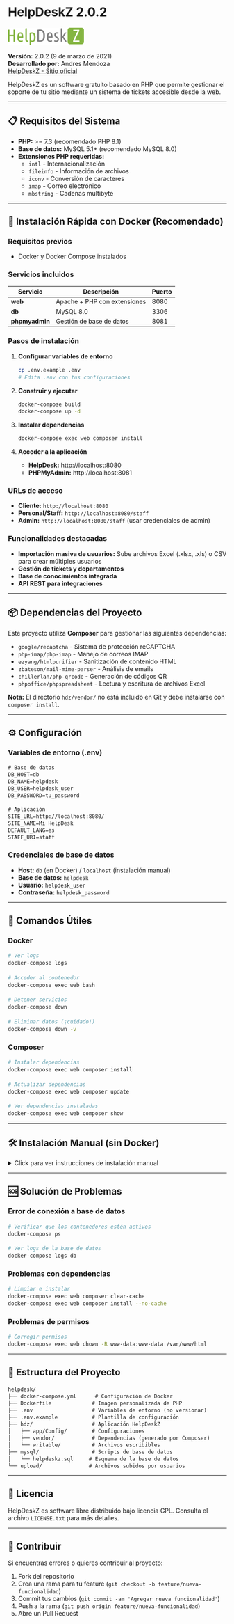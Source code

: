 # HelpDeskZ 2.0.2

![HelpDeskZ Logo](/assets/helpdeskz/images/logo.png)

**Versión:** 2.0.2 (9 de marzo de 2021)  
**Desarrollado por:** Andres Mendoza  
[HelpDeskZ - Sitio oficial](https://www.helpdeskz.com)

HelpDeskZ es un software gratuito basado en PHP que permite gestionar el soporte de tu sitio mediante un sistema de tickets accesible desde la web.

---

## 📋 Requisitos del Sistema

- **PHP:** >= 7.3 (recomendado PHP 8.1)
- **Base de datos:** MySQL 5.1+ (recomendado MySQL 8.0)
- **Extensiones PHP requeridas:**
  - `intl` - Internacionalización
  - `fileinfo` - Información de archivos
  - `iconv` - Conversión de caracteres
  - `imap` - Correo electrónico
  - `mbstring` - Cadenas multibyte

---

## 🚀 Instalación Rápida con Docker (Recomendado)

### Requisitos previos
- Docker y Docker Compose instalados

### Servicios incluidos
| Servicio    | Descripción                          | Puerto |
|-------------|--------------------------------------|--------|
| **web**     | Apache + PHP con extensiones        | 8080   |
| **db**      | MySQL 8.0                          | 3306   |
| **phpmyadmin** | Gestión de base de datos         | 8081   |

### Pasos de instalación

1. **Configurar variables de entorno**
   ```bash
   cp .env.example .env
   # Edita .env con tus configuraciones
   ```

2. **Construir y ejecutar**
   ```bash
   docker-compose build
   docker-compose up -d
   ```

3. **Instalar dependencias**
   ```bash
   docker-compose exec web composer install
   ```

4. **Acceder a la aplicación**
   - **HelpDesk:** http://localhost:8080
   - **PHPMyAdmin:** http://localhost:8081

### URLs de acceso
- **Cliente:** `http://localhost:8080`
- **Personal/Staff:** `http://localhost:8080/staff`
- **Admin:** `http://localhost:8080/staff` (usar credenciales de admin)

### Funcionalidades destacadas
- **Importación masiva de usuarios:** Sube archivos Excel (.xlsx, .xls) o CSV para crear múltiples usuarios
- **Gestión de tickets y departamentos**
- **Base de conocimientos integrada**
- **API REST para integraciones**

---

## 📦 Dependencias del Proyecto

Este proyecto utiliza **Composer** para gestionar las siguientes dependencias:

- `google/recaptcha` - Sistema de protección reCAPTCHA
- `php-imap/php-imap` - Manejo de correos IMAP  
- `ezyang/htmlpurifier` - Sanitización de contenido HTML
- `zbateson/mail-mime-parser` - Análisis de emails
- `chillerlan/php-qrcode` - Generación de códigos QR
- `phpoffice/phpspreadsheet` - Lectura y escritura de archivos Excel

**Nota:** El directorio `hdz/vendor/` no está incluido en Git y debe instalarse con `composer install`.

---

## ⚙️ Configuración

### Variables de entorno (.env)

```properties
# Base de datos
DB_HOST=db
DB_NAME=helpdesk
DB_USER=helpdesk_user
DB_PASSWORD=tu_password

# Aplicación
SITE_URL=http://localhost:8080/
SITE_NAME=Mi HelpDesk
DEFAULT_LANG=es
STAFF_URI=staff
```

### Credenciales de base de datos
- **Host:** `db` (en Docker) / `localhost` (instalación manual)
- **Base de datos:** `helpdesk`
- **Usuario:** `helpdesk_user`
- **Contraseña:** `helpdesk_password`

---

## 🔧 Comandos Útiles

### Docker
```bash
# Ver logs
docker-compose logs

# Acceder al contenedor
docker-compose exec web bash

# Detener servicios
docker-compose down

# Eliminar datos (¡cuidado!)
docker-compose down -v
```

### Composer
```bash
# Instalar dependencias
docker-compose exec web composer install

# Actualizar dependencias
docker-compose exec web composer update

# Ver dependencias instaladas
docker-compose exec web composer show
```

---

## 🛠️ Instalación Manual (sin Docker)

<details>
<summary>Click para ver instrucciones de instalación manual</summary>

1. **Preparar servidor**
   - Sube los archivos a tu servidor web (ej. `/public_html/support`)
   - Asegúrate de que cumple los requisitos del sistema

2. **Configurar base de datos**
   - Crea una base de datos MySQL
   - Importa el esquema desde `mysql/helpdeskz.sql`

3. **Configurar aplicación**
   - Edita `/hdz/app/Config/Helpdesk.new.php`
   - Renómbralo a `Helpdesk.php`
   - Configura URL del sitio y datos de conexión a BD

4. **Ejecutar instalador**
   - Visita `http://tusitio.com/support/install`
   - Sigue el asistente de instalación
   - **Elimina la carpeta `/hdz/install` al finalizar**

5. **Acceso administrativo**
   - Panel de staff: `http://tusitio.com/support/staff`

</details>

---

## 🆘 Solución de Problemas

### Error de conexión a base de datos
```bash
# Verificar que los contenedores estén activos
docker-compose ps

# Ver logs de la base de datos
docker-compose logs db
```

### Problemas con dependencias
```bash
# Limpiar e instalar
docker-compose exec web composer clear-cache
docker-compose exec web composer install --no-cache
```

### Problemas de permisos
```bash
# Corregir permisos
docker-compose exec web chown -R www-data:www-data /var/www/html
```

---

## 📁 Estructura del Proyecto

```
helpdesk/
├── docker-compose.yml      # Configuración de Docker
├── Dockerfile             # Imagen personalizada de PHP
├── .env                   # Variables de entorno (no versionar)
├── .env.example           # Plantilla de configuración
├── hdz/                   # Aplicación HelpDeskZ
│   ├── app/Config/        # Configuraciones
│   ├── vendor/            # Dependencias (generado por Composer)
│   └── writable/          # Archivos escribibles
├── mysql/                 # Scripts de base de datos
│   └── helpdeskz.sql     # Esquema de la base de datos
└── upload/               # Archivos subidos por usuarios
```

---

## 📄 Licencia

HelpDeskZ es software libre distribuido bajo licencia GPL. Consulta el archivo `LICENSE.txt` para más detalles.

---

## 🤝 Contribuir

Si encuentras errores o quieres contribuir al proyecto:

1. Fork del repositorio
2. Crea una rama para tu feature (`git checkout -b feature/nueva-funcionalidad`)
3. Commit tus cambios (`git commit -am 'Agregar nueva funcionalidad'`)
4. Push a la rama (`git push origin feature/nueva-funcionalidad`)
5. Abre un Pull Request
